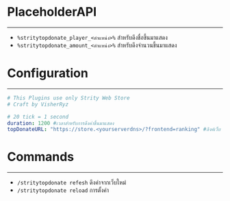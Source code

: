 # PlaceholderAPI
---
- `%stritytopdonate_player_<ตำแหน่ง>%` สำหรับดึงชื่อขึ้นมาแสดง
- `%stritytopdonate_amount_<ตำแหน่ง>%` สำหรับดึงจำนวนขึ้นมาแสดง


# Configuration
---
```yml
# This Plugins use only Strity Web Store
# Craft by VisherRyz

# 20 tick = 1 second
duration: 1200 #เวลาสำหรับการดึงค่าขึ้นมาแสดง
topDonateURL: "https://store.<yourserverdns>/?frontend=ranking" #ลิงค์เว็บ
```

# Commands
---
- `/stritytopdonate refesh` ดึงค่าจากเว็บใหม่
- `/stritytopdonate reload` การตั้งค่า
